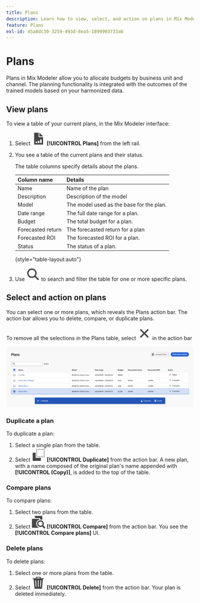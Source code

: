 ```yaml
---
title: Plans
description: Learn how to view, select, and action on plans in Mix Modeler.
feature: Plans
exl-id: 45a8dc30-3259-493d-8ea5-1899903733a6
---
```

# Plans

Plans in Mix Modeler allow you to allocate budgets by business unit and channel. The planning functionality is integrated with the outcomes of the trained models based on your harmonized data.


## View plans

To view a table of your current plans, in the Mix Modeler interface:

1. Select ![](../assets/icons/FileChart.svg) **[!UICONTROL Plans]** from the left rail.

1. You see a table of the current plans and their status.

    The table columns specify details about the plans.

    | Column name | Details |
    |---|---|
    | Name | Name of the plan |
    | Description | Description of the model |
    | Model | The model used as the base for the plan. |
    | Date range | The full date range for a plan. |
    | Budget | The total budget for a plan. |
    | Forecasted return | The forecasted return for a plan |
    | Forecasted ROI | The forecasted ROI for a plan. |
    | Status | The status of a plan. |

    {style="table-layout:auto"}

1. Use ![Search](../assets/icons/Search.svg) to search and filter the table for one or more specific plans.


## Select and action on plans

You can select one or more plans, which reveals the Plans action bar. The action bar allows you to delete, compare, or duplicate plans. 

To remove all the selections in the Plans table, select ![Close](../assets/icons/Close.svg) in the action bar

![Plans action bar](../assets/plans-action-bar.png)

### Duplicate a plan

To duplicate a plan:

1. Select a single plan from the table.
1. Select ![Copy](../assets/icons/Copy.svg) **[!UICONTROL Duplicate]** from the action bar. A new plan, with a name composed of the original plan's name appended with **[!UICONTROL (Copy)]**, is added to the top of the table. 

### Compare plans

To compare plans:

1. Select two plans from the table.
1. Select ![Compare](../assets/icons/Compare.svg) **[!UICONTROL Compare]** from the action bar. You see the **[!UICONTROL Compare plans]** UI. 


### Delete plans

To delete plans:

1. Select one or more plans from the table.
1. Select ![Delete](../assets/icons/Delete.svg) **[!UICONTROL Delete]** from the action bar. Your plan is deleted immediately.
